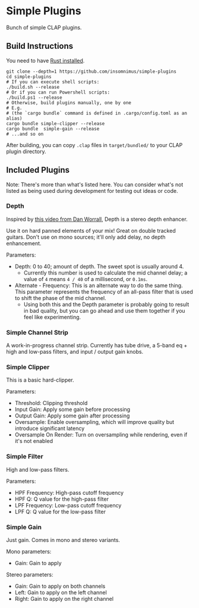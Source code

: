 # Simple Plugins
Bunch of simple CLAP plugins.

## Build Instructions
You need to have [Rust installed](https://rustup.rs/).

```shell
git clone --depth=1 https://github.com/insomnimus/simple-plugins
cd simple-plugins
# If you can execute shell scripts:
./build.sh --release
# Or if you can run Powershell scripts:
./build.ps1 --release
# Otherwise, build plugins manually, one by one
# E.g.
# (the `cargo bundle` command is defined in .cargo/config.toml as an alias)
cargo bundle simple-clipper --release
cargo bundle  simple-gain --release
# ...and so on
```

After building, you can copy `.clap` files in `target/bundled/` to your CLAP plugin directory.

## Included Plugins
Note: There's more than what's listed here. You can consider what's not listed as being used during development for testing out ideas or code.

### Depth
Inspired by [this video from Dan Worrall](https://www.youtube.com/watch?v=uZ9WQDojQt8), Depth is a stereo depth enhancer.

Use it on hard panned elements of your mix! Great on double tracked guitars.
Don't use on mono sources; it'll only add delay, no depth enhancement.

Parameters:
- Depth: 0 to 40; amount of depth. The sweet spot is usually around 4.
	* Currently this number is used to calculate the mid channel delay; a value of `4` means `4 / 40` of a millisecond, or `0.1ms`.
- Alternate - Frequency: This is an alternate way to do the same thing. This parameter represents the frequency of an all-pass filter that is used to shift the phase of the mid channel.
	* Using both this and the Depth parameter is probably going to result in bad quality, but you can go ahead and use them together if you feel like experimenting.

### Simple Channel Strip
A work-in-progress channel strip. Currently has tube drive, a 5-band eq + high and low-pass filters, and input / output gain knobs.

### Simple Clipper
This is a basic hard-clipper.

Parameters:
- Threshold: Clipping threshold
- Input Gain: Apply some gain before processing
- Output Gain: Apply some gain after processing
- Oversample: Enable oversampling, which will improve quality but introduce significant latency
- Oversample On Render: Turn on oversampling while rendering, even if it's not enabled

### Simple Filter
High and low-pass filters.

Parameters:
- HPF Frequency: High-pass cutoff frequency
- HPF Q: Q value for the high-pass filter
- LPF Frequency: Low-pass cutoff frequency
- LPF Q: Q value for the low-pass filter

### Simple Gain
Just gain.
Comes in mono and stereo variants.

Mono parameters:
- Gain: Gain to apply

Stereo parameters:
- Gain: Gain to apply on both channels
- Left: Gain to apply on the left channel
- Right: Gain to apply on the right channel
